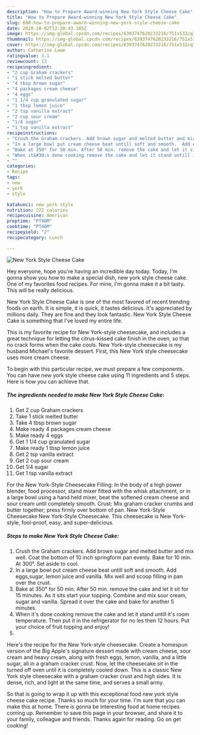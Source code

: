 ```yaml
---
description: "How to Prepare Award-winning New York Style Cheese Cake"
title: "How to Prepare Award-winning New York Style Cheese Cake"
slug: 680-how-to-prepare-award-winning-new-york-style-cheese-cake
date: 2020-10-02T12:20:43.185Z
image: https://img-global.cpcdn.com/recipes/6393747620233216/751x532cq70/new-york-style-cheese-cake-recipe-main-photo.jpg
thumbnail: https://img-global.cpcdn.com/recipes/6393747620233216/751x532cq70/new-york-style-cheese-cake-recipe-main-photo.jpg
cover: https://img-global.cpcdn.com/recipes/6393747620233216/751x532cq70/new-york-style-cheese-cake-recipe-main-photo.jpg
author: Catherine Lowe
ratingvalue: 3.1
reviewcount: 13
recipeingredient:
- "2 cup Graham crackers"
- "1 stick melted butter"
- "4 tbsp brown sugar"
- "4 packages cream cheese"
- "4 eggs"
- "1 1/4 cup granulated sugar"
- "1 tbsp lemon juice"
- "2 tsp vanilla extract"
- "2 cup sour cream"
- "1/4 sugar"
- "1 tsp vanilla extract"
recipeinstructions:
- "Crush the Graham crackers. Add brown sugar and melted butter and mix well. Coat the bottom of  10 inch springform pan evenly. Bake for 10 min. At 300°. Set aside to cool."
- "In a large bowl put cream cheese beat untill soft and smooth.  Add eggs,sugar,  lemon juice and vanilla.  Mix well and scoop filling in pan over the crust."
- "Bake at 350° for 50 min. After 50 min. remove the cake and let it sit for 15 minutes. As it sits start your topping. Combine and mix sour cream, sugar and vanilla. Spread it over the cake and bake for another 5 minutes."
- "When it&#39;s done cooking remove the cake and let it stand untill it&#39;s room temperature. Then put it in the refrigerator for no les then 12 hours. Put your choice of fruit topping and enjoy!"
- ""
categories:
- Recipe
tags:
- new
- york
- style

katakunci: new york style 
nutrition: 272 calories
recipecuisine: American
preptime: "PT40M"
cooktime: "PT46M"
recipeyield: "2"
recipecategory: Lunch

---
```



![New York Style Cheese Cake](https://img-global.cpcdn.com/recipes/6393747620233216/751x532cq70/new-york-style-cheese-cake-recipe-main-photo.jpg)

Hey everyone, hope you're having an incredible day today. Today, I'm gonna show you how to make a special dish, new york style cheese cake. One of my favorites food recipes. For mine, I'm gonna make it a bit tasty. This will be really delicious.

New York Style Cheese Cake is one of the most favored of recent trending foods on earth. It is simple, it is quick, it tastes delicious. It's appreciated by millions daily. They are fine and they look fantastic. New York Style Cheese Cake is something that I've loved my entire life.

This is my favorite recipe for New York-style cheesecake, and includes a great technique for letting the citrus-kissed cake finish in the oven, so that no crack forms when the cake cools. New York-style cheesecake is my husband Michael&#39;s favorite dessert. First, this New York style cheesecake uses more cream cheese.


To begin with this particular recipe, we must prepare a few components. You can have new york style cheese cake using 11 ingredients and 5 steps. Here is how you can achieve that.

<!--inarticleads1-->

##### The ingredients needed to make New York Style Cheese Cake:

1. Get 2 cup Graham crackers
1. Take 1 stick melted butter
1. Take 4 tbsp brown sugar
1. Make ready 4 packages cream cheese
1. Make ready 4 eggs
1. Get 1 1/4 cup granulated sugar
1. Make ready 1 tbsp lemon juice
1. Get 2 tsp vanilla extract
1. Get 2 cup sour cream
1. Get 1/4 sugar
1. Get 1 tsp vanilla extract


For the New York-Style Cheesecake Filling: In the body of a high power blender, food processor, stand mixer fitted with the whisk attachment, or in a large bowl using a hand held mixer, beat the softened cream cheese and sour cream until completely smooth. Crust: Mix graham cracker crumbs and butter together; press firmly over bottom of pan. New York-Style Cheesecake New York-Style Cheesecake. This cheesecake is New York-style, fool-proof, easy, and super-delicious. 

<!--inarticleads2-->

##### Steps to make New York Style Cheese Cake:

1. Crush the Graham crackers. Add brown sugar and melted butter and mix well. Coat the bottom of  10 inch springform pan evenly. Bake for 10 min. At 300°. Set aside to cool.
1. In a large bowl put cream cheese beat untill soft and smooth.  Add eggs,sugar,  lemon juice and vanilla.  Mix well and scoop filling in pan over the crust.
1. Bake at 350° for 50 min. After 50 min. remove the cake and let it sit for 15 minutes. As it sits start your topping. Combine and mix sour cream, sugar and vanilla. Spread it over the cake and bake for another 5 minutes.
1. When it&#39;s done cooking remove the cake and let it stand untill it&#39;s room temperature. Then put it in the refrigerator for no les then 12 hours. Put your choice of fruit topping and enjoy!
1. 


Here&#39;s the recipe for the New York-style cheesecake. Create a homespun version of the Big Apple&#39;s signature dessert made with cream cheese, sour cream and heavy cream, along with fresh eggs, lemon, vanilla, and a little sugar, all in a graham cracker crust. Now, let the cheesecake sit in the turned off oven until it is completely cooled down. This is a classic New York style cheesecake with a graham cracker crust and high sides. It is dense, rich, and light at the same time, and serves a small army. 

So that is going to wrap it up with this exceptional food new york style cheese cake recipe. Thanks so much for your time. I'm sure that you can make this at home. There is gonna be interesting food at home recipes coming up. Remember to save this page in your browser, and share it to your family, colleague and friends. Thanks again for reading. Go on get cooking!
